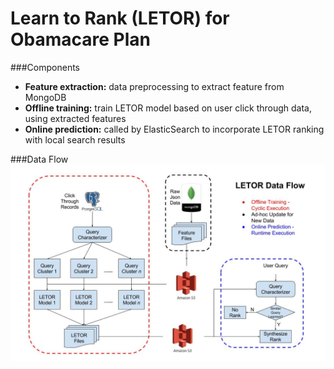 # Learn to Rank (LETOR) for Obamacare Plan

###Components
- **Feature extraction:** data preprocessing to extract feature from MongoDB
- **Offline training:** train LETOR model based on user click through data, using extracted features
- **Online prediction:** called by ElasticSearch to incorporate LETOR ranking with local search results

###Data Flow
![alt tag](data_flow.jpg)

<!--
###Use Cases
![alt tag](https://github.com/semantichealth/semantichealth.github.io/blob/master/letor/doc/example1.jpg)
![alt tag](https://github.com/semantichealth/semantichealth.github.io/blob/master/letor/doc/example2.jpg)
![alt tag](https://github.com/semantichealth/semantichealth.github.io/blob/master/letor/doc/example3.jpg)
-->
